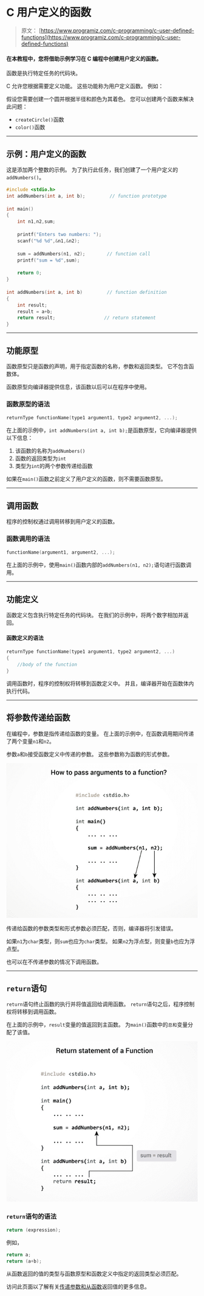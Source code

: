 # C 用户定义的函数

> 原文： [https://www.programiz.com/c-programming/c-user-defined-functions](https://www.programiz.com/c-programming/c-user-defined-functions)

#### 在本教程中，您将借助示例学习在 C 编程中创建用户定义的函数。

函数是执行特定任务的代码块。

C 允许您根据需要定义功能。 这些功能称为用户定义函数。 例如：

假设您需要创建一个圆并根据半径和颜色为其着色。 您可以创建两个函数来解决此问题：

*   `createCircle()`函数
*   `color()`函数

* * *

## 示例：用户定义的函数

这是添加两个整数的示例。 为了执行此任务，我们创建了一个用户定义的`addNumbers()`。

```c
#include <stdio.h>
int addNumbers(int a, int b);         // function prototype

int main()
{
    int n1,n2,sum;

    printf("Enters two numbers: ");
    scanf("%d %d",&n1,&n2);

    sum = addNumbers(n1, n2);        // function call
    printf("sum = %d",sum);

    return 0;
}

int addNumbers(int a, int b)         // function definition   
{
    int result;
    result = a+b;
    return result;                  // return statement
}

```

* * *

## 功能原型

函数原型只是函数的声明，用于指定函数的名称，参数和返回类型。 它不包含函数体。

函数原型向编译器提供信息，该函数以后可以在程序中使用。

### 函数原型的语法

```c
returnType functionName(type1 argument1, type2 argument2, ...);
```

在上面的示例中，`int addNumbers(int a, int b);`是函数原型，它向编译器提供以下信息：

1.  该函数的名称为`addNumbers()`
2.  函数的返回类型为`int`
3.  类型为`int`的两个参数传递给函数

如果在`main()`函数之前定义了用户定义的函数，则不需要函数原型。

* * *

## 调用函数

程序的控制权通过调用转移到用户定义的函数。

### 函数调用的语法

```c
functionName(argument1, argument2, ...);
```

在上面的示例中，使用`main()`函数内部的`addNumbers(n1, n2);`语句进行函数调用。

* * *

## 功能定义

函数定义包含执行特定任务的代码块。 在我们的示例中，将两个数字相加并返回。

#### 函数定义的语法

```c
returnType functionName(type1 argument1, type2 argument2, ...)
{
    //body of the function
}

```

调用函数时，程序的控制权将转移到函数定义中。 并且，编译器开始在函数体内执行代码。

* * *

## 将参数传递给函数

在编程中，参数是指传递给函数的变量。 在上面的示例中，在函数调用期间传递了两个变量`n1`和`n2`。

参数`a`和`b`接受函数定义中传递的参数。 这些参数称为函数的形式参数。

![Passing arguments to a function](img/278b9f4435b5f422ec65ac4cc6a4d4fa.png "Passing arguments to a function")

传递给函数的参数类型和形式参数必须匹配，否则，编译器将引发错误。

如果`n1`为`char`类型，则`sum`也应为`char`类型。 如果`n2`为浮点型，则变量`b`也应为浮点型。

也可以在不传递参数的情况下调用函数。

* * *

## `return`语句

`return`语句终止函数的执行并将值返回给调用函数。 `return`语句之后，程序控制权将转移到调用函数。

在上面的示例中，`result`变量的值返回到主函数。 为`main()`函数中的`总和`变量分配了该值。

![Return statement of a function](img/a0d917534f1ad258ea920ed2a8a67808.png "Return statement of a function")

### `return`语句的语法

```c
return (expression);     

```

例如，

```c
return a;
return (a+b);
```

从函数返回的值的类型与函数原型和函数定义中指定的返回类型必须匹配。

访问此页面以了解有关[传递参数和从函数](/c-programming/types-user-defined-functions "Passing argument and returning value")返回值的更多信息。